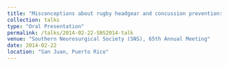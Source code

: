 ```yaml
---
title: "Misconceptions about rugby headgear and concussion prevention: a call for education, evaluation, and a cultural shift"
collection: talks
type: "Oral Presentation"
permalink: /talks/2014-02-22-SNS2014-talk
venue: "Southern Neurosurgical Society (SNS), 65th Annual Meeting"
date: 2014-02-22
location: "San Juan, Puerto Rico"
---
```


<!-- This is a description of your conference proceedings talk, note the different field in type. You can put anything in this field. -->


